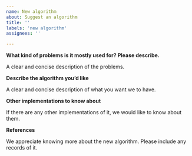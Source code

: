 ```yaml
---
name: New algorithm
about: Suggest an algorithm
title: ''
labels: 'new algorithm'
assignees: ''

---
```


**What kind of problems is it mostly used for? Please describe.**

A clear and concise description of the problems.

**Describe the algorithm you’d like**

A clear and concise description of what you want we to have.

**Other implementations to know about**

If there are any other implementations of it, we would like to know about them.

**References**

We appreciate knowing more about the new algorithm. Please include any records of it.
